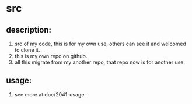 # src


## description: 

1. src of my code, this is for my own use, others can see it and welcomed to clone it.
2. this is my own repo on github.
3. all this migrate from my another repo, that repo now is for another use.

## usage:

1. see more at doc/2041-usage.

